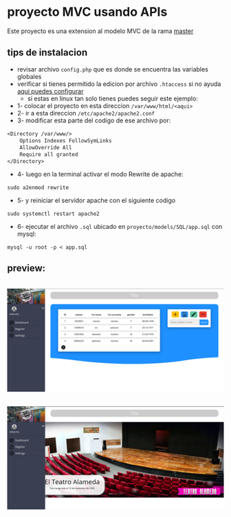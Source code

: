 # proyecto MVC usando APIs

Este proyecto es una extension al modelo MVC de la rama [master](https://github.com/geferson0000/proyecto/tree/master)

## tips de instalacion

* revisar archivo ```config.php``` que es donde se encuentra las variables globales
* verificar si tienes permitido la edicion por archivo ```.htaccess``` si no ayuda [aqui puedes configurar](https://jclopex.medium.com/como-hacer-funcionar-htaccess-en-apache2-y-debian-9-28d16b2ef95a)
  * si estas en linux tan solo tienes puedes seguir este ejemplo:
* 1- colocar el proyecto en esta direccion ```/var/www/html/<aqui>```
* 2- ir a esta direccion ```/etc/apache2/apache2.conf```
* 3- modificar esta parte del codigo de ese archivo por:

```
<Directory /var/www/>
	Options Indexes FollowSymLinks
	AllowOverride All
	Require all granted
</Directory>
```

* 4- luego en la terminal activar el modo Rewrite de apache:

```
sudo a2enmod rewrite
``` 

* 5- y reiniciar el servidor apache con el siguiente codigo 

```
sudo systemctl restart apache2
```

* 6- ejecutar el archivo ```.sql``` ubicado en ```proyecto/models/SQL/app.sql``` con mysql:

```
mysql -u root -p < app.sql
```

## preview: 


\
![vista de la pagina estudiante](./views/public/img/studentView.png)

\
![vista de la pagina pagina principal](./views/public/img/mainView.png)
